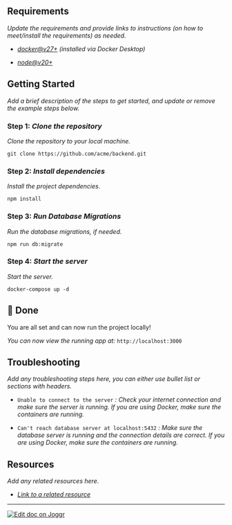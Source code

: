 <!--@@joggrdoc@@-->
<!-- @joggr:version(v2):end -->
<!-- @joggr:warning:start -->
<!-- 
  _   _   _    __        __     _      ____    _   _   ___   _   _    ____     _   _   _ 
 | | | | | |   \ \      / /    / \    |  _ \  | \ | | |_ _| | \ | |  / ___|   | | | | | |
 | | | | | |    \ \ /\ / /    / _ \   | |_) | |  \| |  | |  |  \| | | |  _    | | | | | |
 |_| |_| |_|     \ V  V /    / ___ \  |  _ <  | |\  |  | |  | |\  | | |_| |   |_| |_| |_|
 (_) (_) (_)      \_/\_/    /_/   \_\ |_| \_\ |_| \_| |___| |_| \_|  \____|   (_) (_) (_)
                                                              
This document is managed by Joggr. Editing this document could break Joggr's core features, i.e. our 
ability to auto-maintain this document. Please use the Joggr editor to edit this document 
(link at bottom of the page).
-->
<!-- @joggr:warning:end -->
## Requirements

*Update the requirements and provide links to instructions (on how to meet/install the requirements) as needed.*

* [*docker@v27+*](https://docs.docker.com/desktop/install/mac-install/) *(installed via Docker Desktop)*

* [*node@v20+*](https://nodejs.org/en/download)

## Getting Started

*Add a brief description of the steps to get started, and update or remove the example steps below.*

### Step 1: *Clone the repository*

*Clone the repository to your local machine.*

```shell
git clone https://github.com/acme/backend.git
```

### Step 2: *Install dependencies*

*Install the project dependencies.*

```shell
npm install
```

### Step 3: *Run Database Migrations*

*Run the database migrations, if needed.*

```shell
npm run db:migrate
```

### Step 4: *Start the server*

*Start the server.*

```shell
docker-compose up -d
```

## 🎉 Done

You are all set and can now run the project locally!

*You can now view the running app at:* `http://localhost:3000`

## Troubleshooting

*Add any troubleshooting steps here, you can either use bullet list or sections with headers.*

* `Unable to connect to the server` *: Check your internet connection and make sure the server is running.* *If you are using Docker, make sure the containers are running.*

* `Can't reach database server at localhost:5432` *: Make sure the database server is running and the connection details are correct.* *If you are using Docker, make sure the containers are running.*

## Resources

*Add any related resources here.*

* [*Link to a related resource*](https://example.com)

<!-- @joggr:editLink(bf32ee9f-4763-4eed-873b-0b98456cc6b2):start -->
---
<a href="https://app.joggr.io/app/documents/bf32ee9f-4763-4eed-873b-0b98456cc6b2/edit">
  <img src="https://cdn.joggr.io/assets/static/badges/joggr-document-edit.svg?did=bf32ee9f-4763-4eed-873b-0b98456cc6b2" alt="Edit doc on Joggr" />
</a>
<!-- @joggr:editLink(bf32ee9f-4763-4eed-873b-0b98456cc6b2):end -->
